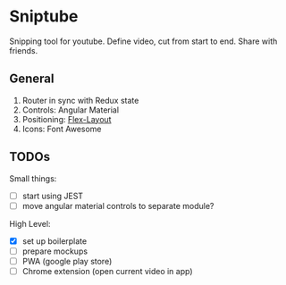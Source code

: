 # Sniptube

Snipping tool for youtube. Define video, cut from start to end. Share with friends.

## General

1. Router in sync with Redux state
2. Controls: Angular Material
3. Positioning: [Flex-Layout](https://github.com/angular/flex-layout)
4. Icons: Font Awesome

## TODOs

Small things:

- [ ] start using JEST
- [ ] move angular material controls to separate module?

High Level:

- [x] set up boilerplate
- [ ] prepare mockups
- [ ] PWA (google play store)
- [ ] Chrome extension (open current video in app)
